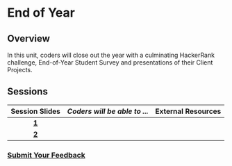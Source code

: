 # End of Year

## Overview

In this unit, coders will close out the year with a culminating HackerRank challenge, End-of-Year Student Survey and presentations of their Client Projects.

## Sessions

| Session Slides | _Coders will be able to ..._ | External Resources |
| :---: | :--- | :---: |
| [**1**](https://drive.google.com/open?id=1BgREMx7DWZb8LqLD4VlZKwf4eOwuoa4CbKIYvhWVXOM) |  |  |
| [**2**](https://drive.google.com/open?id=1jULo_oJsiAQRnbEHT_iPggy5JFwA9GunLgzQSsWeWSI) |  |  |

### [Submit Your Feedback](https://docs.google.com/forms/d/e/1FAIpQLSeLpI-m6UKvIxk97F8R1iidFRaYXJ3dfcUuIjx2Pz0WMfO1SA/viewform)

